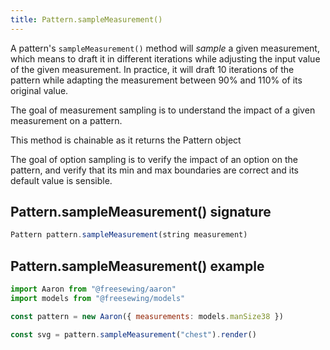 ```yaml
---
title: Pattern.sampleMeasurement()
---
```


A pattern's `sampleMeasurement()` method will _sample_ a given measurement,
which means to draft it in different iterations while adjusting the input value
of the given measurement.
In practice, it will draft 10 iterations of the pattern
while adapting the measurement between 90% and 110% of its original value.

<Tip>
The goal of measurement sampling is to understand the impact of a given measurement on a pattern.
</Tip>

<Note>This method is chainable as it returns the Pattern object</Note>

<Tip>
The goal of option sampling is to verify the impact of an option on the pattern, and verify that
its min and max boundaries are correct and its default value is sensible.
</Tip>

## Pattern.sampleMeasurement() signature

```js
Pattern pattern.sampleMeasurement(string measurement)
```

## Pattern.sampleMeasurement() example

```js
import Aaron from "@freesewing/aaron"
import models from "@freesewing/models"

const pattern = new Aaron({ measurements: models.manSize38 })

const svg = pattern.sampleMeasurement("chest").render()
```
